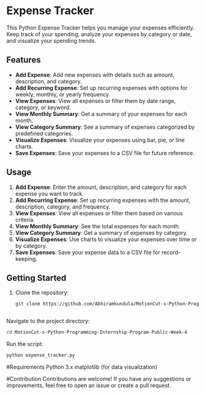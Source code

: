 # Expense Tracker

This Python Expense Tracker helps you manage your expenses efficiently. Keep track of your spending, analyze your expenses by category or date, and visualize your spending trends.

## Features

- **Add Expense**: Add new expenses with details such as amount, description, and category.
- **Add Recurring Expense**: Set up recurring expenses with options for weekly, monthly, or yearly frequency.
- **View Expenses**: View all expenses or filter them by date range, category, or keyword.
- **View Monthly Summary**: Get a summary of your expenses for each month.
- **View Category Summary**: See a summary of expenses categorized by predefined categories.
- **Visualize Expenses**: Visualize your expenses using bar, pie, or line charts.
- **Save Expenses**: Save your expenses to a CSV file for future reference.

## Usage

1. **Add Expense**: Enter the amount, description, and category for each expense you want to track.
2. **Add Recurring Expense**: Set up recurring expenses with the amount, description, category, and frequency.
3. **View Expenses**: View all expenses or filter them based on various criteria.
4. **View Monthly Summary**: See the total expenses for each month.
5. **View Category Summary**: Get a summary of expenses by category.
6. **Visualize Expenses**: Use charts to visualize your expenses over time or by category.
7. **Save Expenses**: Save your expense data to a CSV file for record-keeping.

## Getting Started

1. Clone the repository:

   ```bash
   git clone https://github.com/Abhiramkundula/MotionCut-s-Python-Programming-Internship-Program-Public-Week-4.git



Navigate to the project directory:
```bash
cd MotionCut-s-Python-Programming-Internship-Program-Public-Week-4
```

Run the script:
```bash
python expense_tracker.py
```


#Requirements
Python 3.x
matplotlib (for data visualization)

#Contribution
Contributions are welcome! If you have any suggestions or improvements, feel free to open an issue or create a pull request.
